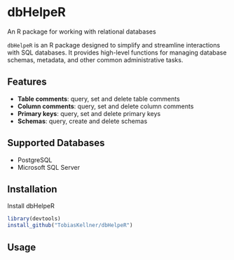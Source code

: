 # dbHelpeR

An R package for working with relational databases

`dbHelpeR` is an R package designed to simplify and streamline interactions with SQL databases. It provides high-level functions for managing database schemas, metadata, and other common administrative tasks.


## Features

- **Table comments**: query, set and delete table comments
- **Column comments**: query, set and delete column comments
- **Primary keys**: query, set and delete primary keys
- **Schemas**: query, create and delete schemas

## Supported Databases

- PostgreSQL
- Microsoft SQL Server


## Installation

Install dbHelpeR

```r
library(devtools)
install_github("TobiasKellner/dbHelpeR")
```

## Usage
